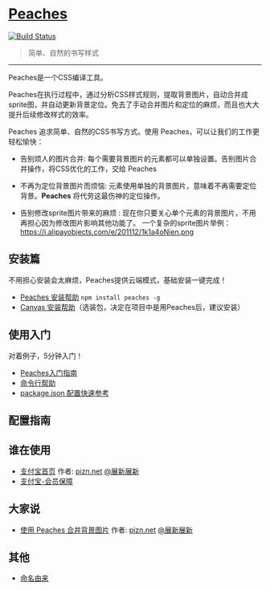 # [Peaches](http://peaches.io) 

[![Build Status](https://travis-ci.org/sliuqin/peaches.png?branch=master)](https://travis-ci.org/sliuqin/peaches)

>  简单、自然的书写样式

-------------------
Peaches是一个CSS编译工具。  

Peaches在执行过程中，通过分析CSS样式规则，提取背景图片，自动合并成sprite图，并自动更新背景定位。免去了手动合并图片和定位的麻烦，而且也大大提升后续修改样式的效率。

Peaches 追求简单、自然的CSS书写方式。使用 Peaches，可以让我们的工作更轻松愉快：

- 告别烦人的图片合并:
  每个需要背景图片的元素都可以单独设置。告别图片合并操作，将CSS优化的工作，交给 Peaches

- 不再为定位背景图片而烦恼:
  元素使用单独的背景图片，意味着不再需要定位背景。**Peaches** 将代劳这最伤神的定位操作。

- 告别修改sprite图片带来的麻烦 : 
  现在你只要关心单个元素的背景图片，不用再担心因为修改图片影响其他功能了。
  一个复杂的sprite图片举例：https://i.alipayobjects.com/e/201112/1k1a4oNien.png

## 安装篇
不用担心安装会太麻烦，Peaches提供云端模式，基础安装一键完成！

- [Peaches 安装帮助](http://blog.peaches.io/peaches/install.html) `npm install peaches -g`
- [Canvas 安装帮助](http://blog.peaches.io/peaches/install-canvas.html)（选装包，决定在项目中是用Peaches后，建议安装）


## 使用入门
对着例子，5分钟入门！

- [Peaches入门指南](http://blog.peaches.io/peaches/starter-kit.html)
- [命令行帮助](http://blog.peaches.io/peaches/command.html)
- [package.json 配置快速参考](./package.html)


## 配置指南

 
## 谁在使用

* [支付宝首页](https://www.alipay.com) 作者: [pizn.net](http://www.pizn.net/) [@展新展新](http://weibo.com/pizner)
* [支付宝-会员保障](https://my.alipay.com/portal/account/safeguard.htm)

## 大家说
* [使用 Peaches 合并背景图片](http://www.pizn.net/15-01-2013/use-peaches-to-combine-background-image/) 作者: [pizn.net](http://www.pizn.net/) [@展新展新](http://weibo.com/pizner)

## 其他
* [命名由来](http://blog.peaches.io/peaches/origin.html)
